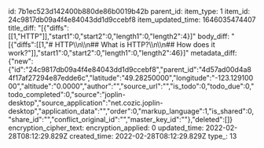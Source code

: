 id: 7b1ec523d142400b880de86b0019b42b
parent_id: 
item_type: 1
item_id: 24c9817db09a4f4e84043dd1d9ccebf8
item_updated_time: 1646035474407
title_diff: "[{\"diffs\":[[1,\"HTTP\"]],\"start1\":0,\"start2\":0,\"length1\":0,\"length2\":4}]"
body_diff: "[{\"diffs\":[[1,\"# HTTP\\\n\\\n## What is HTTP?\\\n\\\n## How does it work?\"]],\"start1\":0,\"start2\":0,\"length1\":0,\"length2\":46}]"
metadata_diff: {"new":{"id":"24c9817db09a4f4e84043dd1d9ccebf8","parent_id":"4d57ad00d4a84f17af27294e87edde6c","latitude":"49.28250000","longitude":"-123.12910000","altitude":"0.0000","author":"","source_url":"","is_todo":0,"todo_due":0,"todo_completed":0,"source":"joplin-desktop","source_application":"net.cozic.joplin-desktop","application_data":"","order":0,"markup_language":1,"is_shared":0,"share_id":"","conflict_original_id":"","master_key_id":""},"deleted":[]}
encryption_cipher_text: 
encryption_applied: 0
updated_time: 2022-02-28T08:12:29.829Z
created_time: 2022-02-28T08:12:29.829Z
type_: 13